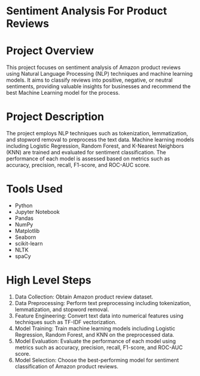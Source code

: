 # Sentiment Analysis For Product Reviews

# Project Overview

This project focuses on sentiment analysis of Amazon product reviews using Natural Language Processing (NLP) techniques and machine learning models. It aims to classify reviews into positive, negative, or neutral sentiments, providing valuable insights for businesses and recommend the best Machine Learning model for the process.

# Project Description

The project employs NLP techniques such as tokenization, lemmatization, and stopword removal to preprocess the text data. Machine learning models including Logistic Regression, Random Forest, and K-Nearest Neighbors (KNN) are trained and evaluated for sentiment classification. The performance of each model is assessed based on metrics such as accuracy, precision, recall, F1-score, and ROC-AUC score.

# Tools Used

- Python
- Jupyter Notebook
- Pandas
- NumPy
- Matplotlib
- Seaborn
- scikit-learn
- NLTK
- spaCy

# High Level Steps

1. Data Collection: Obtain Amazon product review dataset.
2. Data Preprocessing: Perform text preprocessing including tokenization, lemmatization, and stopword removal.
3. Feature Engineering: Convert text data into numerical features using techniques such as TF-IDF vectorization.
4. Model Training: Train machine learning models including Logistic Regression, Random Forest, and KNN on the preprocessed data.
5. Model Evaluation: Evaluate the performance of each model using metrics such as accuracy, precision, recall, F1-score, and ROC-AUC score.
6. Model Selection: Choose the best-performing model for sentiment classification of Amazon product reviews.

